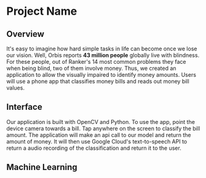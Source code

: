 # Project Name

## Overview
It's easy to imagine how hard simple tasks in life can become once we lose our vision. Well, Orbis reports **43 million people** globally live with blindness. For these people, out of Ranker's 14 most common problems they face when being blind, two of them involve money. Thus, we created an application to allow the visually impaired to identify money amounts. Users will use a phone app that classifies money bills and reads out money bill values.

## Interface
Our application is built with OpenCV and Python. To use the app, point the device camera towards a bill. Tap anywhere on the screen to classify the bill amount. The application will make an api call to our model and return the amount of money. It will then use Google Cloud's text-to-speech API to return a audio recording of the classification and return it to the user.

## Machine Learning

